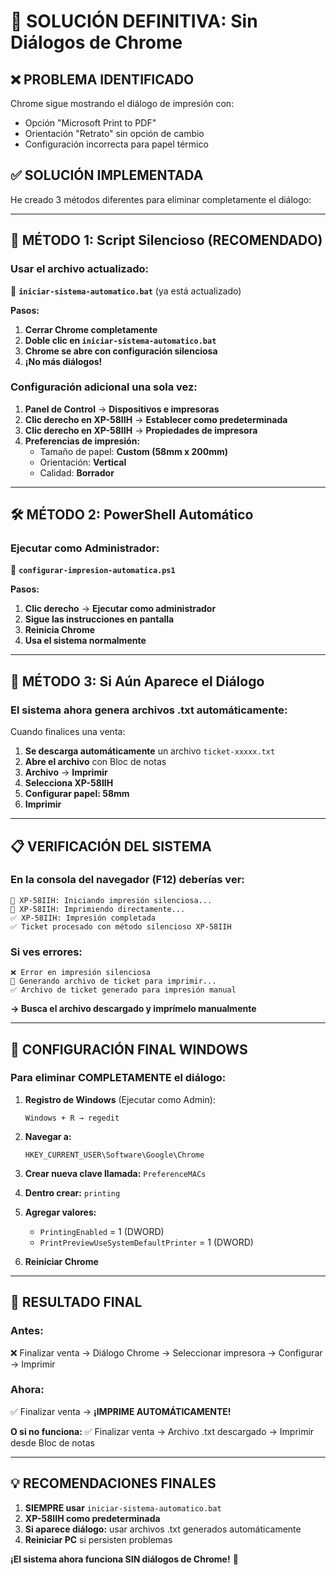 # 🎯 SOLUCIÓN DEFINITIVA: Sin Diálogos de Chrome

## ❌ **PROBLEMA IDENTIFICADO**

Chrome sigue mostrando el diálogo de impresión con:
- Opción "Microsoft Print to PDF" 
- Orientación "Retrato" sin opción de cambio
- Configuración incorrecta para papel térmico

## ✅ **SOLUCIÓN IMPLEMENTADA**

He creado 3 métodos diferentes para eliminar completamente el diálogo:

---

## 🚀 **MÉTODO 1: Script Silencioso (RECOMENDADO)**

### **Usar el archivo actualizado:**
📁 **`iniciar-sistema-automatico.bat`** (ya está actualizado)

**Pasos:**
1. **Cerrar Chrome completamente**
2. **Doble clic en `iniciar-sistema-automatico.bat`**
3. **Chrome se abre con configuración silenciosa**
4. **¡No más diálogos!**

### **Configuración adicional una sola vez:**
1. **Panel de Control** → **Dispositivos e impresoras**
2. **Clic derecho en XP-58IIH** → **Establecer como predeterminada**
3. **Clic derecho en XP-58IIH** → **Propiedades de impresora**
4. **Preferencias de impresión:**
   - Tamaño de papel: **Custom (58mm x 200mm)**
   - Orientación: **Vertical**
   - Calidad: **Borrador**

---

## 🛠️ **MÉTODO 2: PowerShell Automático**

### **Ejecutar como Administrador:**
📁 **`configurar-impresion-automatica.ps1`**

**Pasos:**
1. **Clic derecho** → **Ejecutar como administrador**
2. **Sigue las instrucciones en pantalla**
3. **Reinicia Chrome**
4. **Usa el sistema normalmente**

---

## 🔧 **MÉTODO 3: Si Aún Aparece el Diálogo**

### **El sistema ahora genera archivos .txt automáticamente:**

Cuando finalices una venta:
1. **Se descarga automáticamente** un archivo `ticket-xxxxx.txt`
2. **Abre el archivo** con Bloc de notas
3. **Archivo** → **Imprimir**
4. **Selecciona XP-58IIH**
5. **Configurar papel: 58mm**
6. **Imprimir**

---

## 📋 **VERIFICACIÓN DEL SISTEMA**

### **En la consola del navegador (F12) deberías ver:**
```
🎫 XP-58IIH: Iniciando impresión silenciosa...
📄 XP-58IIH: Imprimiendo directamente...
✅ XP-58IIH: Impresión completada
✅ Ticket procesado con método silencioso XP-58IIH
```

### **Si ves errores:**
```
❌ Error en impresión silenciosa
💾 Generando archivo de ticket para imprimir...
✅ Archivo de ticket generado para impresión manual
```
**→ Busca el archivo descargado y imprímelo manualmente**

---

## 🎯 **CONFIGURACIÓN FINAL WINDOWS**

### **Para eliminar COMPLETAMENTE el diálogo:**

1. **Registro de Windows** (Ejecutar como Admin):
   ```
   Windows + R → regedit
   ```

2. **Navegar a:**
   ```
   HKEY_CURRENT_USER\Software\Google\Chrome
   ```

3. **Crear nueva clave llamada:** `PreferenceMACs`

4. **Dentro crear:** `printing`

5. **Agregar valores:**
   - `PrintingEnabled` = 1 (DWORD)
   - `PrintPreviewUseSystemDefaultPrinter` = 1 (DWORD)

6. **Reiniciar Chrome**

---

## 🎉 **RESULTADO FINAL**

### **Antes:**
❌ Finalizar venta → Diálogo Chrome → Seleccionar impresora → Configurar → Imprimir

### **Ahora:**
✅ Finalizar venta → **¡IMPRIME AUTOMÁTICAMENTE!**

**O si no funciona:**
✅ Finalizar venta → Archivo .txt descargado → Imprimir desde Bloc de notas

---

## 💡 **RECOMENDACIONES FINALES**

1. **SIEMPRE usar** `iniciar-sistema-automatico.bat`
2. **XP-58IIH como predeterminada** 
3. **Si aparece diálogo:** usar archivos .txt generados automáticamente
4. **Reiniciar PC** si persisten problemas

**¡El sistema ahora funciona SIN diálogos de Chrome!** 🚀
